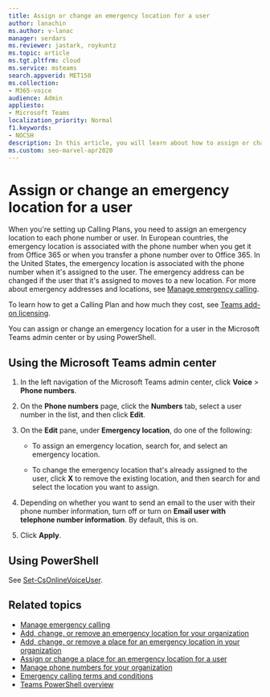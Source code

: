```yaml
---
title: Assign or change an emergency location for a user
author: lanachin
ms.author: v-lanac
manager: serdars
ms.reviewer: jastark, roykuntz
ms.topic: article
ms.tgt.pltfrm: cloud
ms.service: msteams
search.appverid: MET150
ms.collection: 
- M365-voice
audience: Admin
appliesto:
- Microsoft Teams
localization_priority: Normal
f1.keywords:
- NOCSH
description: In this article, you will learn about how to assign or change an emergency location for users in your organization.
ms.custom: seo-marvel-apr2020 
---
```


# Assign or change an emergency location for a user

When you're setting up Calling Plans, you need to assign an emergency location to each phone number or user. In European countries, the emergency location is associated with the phone number when you get it from Office 365 or when you transfer a phone number over to Office 365. In the United States, the emergency location is associated with the phone number when it's assigned to the user. The emergency address can be changed if the user that it's assigned to moves to a new location. For more about emergency addresses and locations, see [Manage emergency calling](what-are-emergency-locations-addresses-and-call-routing.md).
  
To learn how to get a Calling Plan and how much they cost, see [Teams add-on licensing](teams-add-on-licensing/microsoft-teams-add-on-licensing.md).

You can assign or change an emergency location for a user in the Microsoft Teams admin center or by using PowerShell.

## Using the Microsoft Teams admin center

1. In the left navigation of the Microsoft Teams admin center, click **Voice** > **Phone numbers**.

2. On the **Phone numbers** page, click the **Numbers** tab, select a user number in the list, and then click **Edit**.

3. On the **Edit** pane, under **Emergency location**, do one of the following:

   - To assign an emergency location, search for, and select an emergency location.

   - To change the emergency location that's already assigned to the user, click **X** to remove the existing location, and then search for and select the location you want to assign.

4. Depending on whether you want to send an email to the user with their phone number information, turn off or turn on **Email user with telephone number information**. By default, this is on.

5. Click **Apply**.

## Using PowerShell

See [Set-CsOnlineVoiceUser](https://docs.microsoft.com/powershell/module/skype/set-csonlinevoiceuser). 

    
## Related topics

- [Manage emergency calling](what-are-emergency-locations-addresses-and-call-routing.md)
- [Add, change, or remove an emergency location for your organization](add-change-remove-emergency-location-organization.md)
- [Add, change, or remove a place for an emergency location in your organization](add-change-remove-emergency-place-organization.md)
- [Assign or change a place for an emergency location for a user](assign-change-emergency-place-user.md)
- [Manage phone numbers for your organization](/microsoftteams/manage-phone-numbers-for-your-organization)
- [Emergency calling terms and conditions](/microsoftteams/emergency-calling-terms-and-conditions)
- [Teams PowerShell overview](teams-powershell-overview.md)
